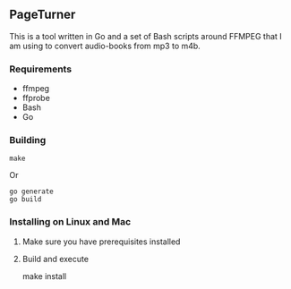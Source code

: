 ## PageTurner
This is a tool written in Go and a set of Bash scripts around FFMPEG that I am using to convert audio-books from mp3 to m4b.

### Requirements

- ffmpeg
- ffprobe
- Bash
- Go

### Building

    make

Or

    go generate
    go build

### Installing on Linux and Mac

1. Make sure you have prerequisites installed
2. Build and execute


    make install

